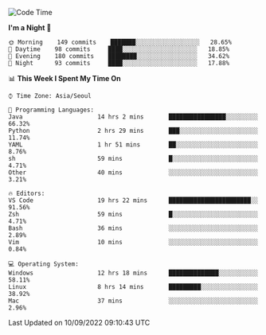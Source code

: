 <!--START_SECTION:waka-->
![Code Time](http://img.shields.io/badge/Code%20Time-1%2C427%20hrs%2022%20mins-blue)

**I'm a Night 🦉** 

```text
🌞 Morning    149 commits    ███████░░░░░░░░░░░░░░░░░░   28.65% 
🌆 Daytime    98 commits     ████░░░░░░░░░░░░░░░░░░░░░   18.85% 
🌃 Evening    180 commits    ████████░░░░░░░░░░░░░░░░░   34.62% 
🌙 Night      93 commits     ████░░░░░░░░░░░░░░░░░░░░░   17.88%

```


📊 **This Week I Spent My Time On** 

```text
⌚︎ Time Zone: Asia/Seoul

💬 Programming Languages: 
Java                     14 hrs 2 mins       ████████████████░░░░░░░░░   66.32% 
Python                   2 hrs 29 mins       ███░░░░░░░░░░░░░░░░░░░░░░   11.74% 
YAML                     1 hr 51 mins        ██░░░░░░░░░░░░░░░░░░░░░░░   8.76% 
sh                       59 mins             █░░░░░░░░░░░░░░░░░░░░░░░░   4.71% 
Other                    40 mins             ░░░░░░░░░░░░░░░░░░░░░░░░░   3.21%

🔥 Editors: 
VS Code                  19 hrs 22 mins      ███████████████████████░░   91.56% 
Zsh                      59 mins             █░░░░░░░░░░░░░░░░░░░░░░░░   4.71% 
Bash                     36 mins             ░░░░░░░░░░░░░░░░░░░░░░░░░   2.89% 
Vim                      10 mins             ░░░░░░░░░░░░░░░░░░░░░░░░░   0.84%

💻 Operating System: 
Windows                  12 hrs 18 mins      ██████████████░░░░░░░░░░░   58.11% 
Linux                    8 hrs 14 mins       █████████░░░░░░░░░░░░░░░░   38.92% 
Mac                      37 mins             ░░░░░░░░░░░░░░░░░░░░░░░░░   2.96%

```


 Last Updated on 10/09/2022 09:10:43 UTC
<!--END_SECTION:waka-->
